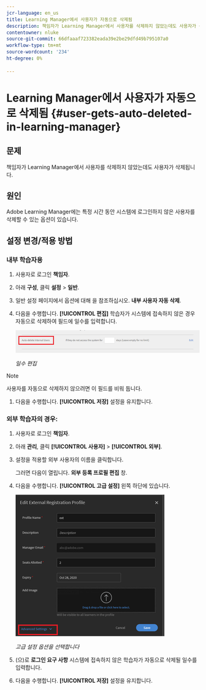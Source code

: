 ```yaml
---
jcr-language: en_us
title: Learning Manager에서 사용자가 자동으로 삭제됨
description: 책임자가 Learning Manager에서 사용자를 삭제하지 않았는데도 사용자가 삭제됩니다.
contentowner: nluke
source-git-commit: 66dfaaaf723382eada39e2be29dfd49b795107a0
workflow-type: tm+mt
source-wordcount: '234'
ht-degree: 0%

---
```




# Learning Manager에서 사용자가 자동으로 삭제됨 {#user-gets-auto-deleted-in-learning-manager}

## 문제

책임자가 Learning Manager에서 사용자를 삭제하지 않았는데도 사용자가 삭제됩니다.

## 원인

Adobe Learning Manager에는 특정 시간 동안 시스템에 로그인하지 않은 사용자를 삭제할 수 있는 옵션이 있습니다.

## 설정 변경/적용 방법

### 내부 학습자용

1. 사용자로 로그인 **책임자**.
1. 아래 **구성**, 클릭 **설정** > **일반**.
1. 일반 설정 페이지에서 옵션에 대해 을 참조하십시오. **내부 사용자 자동 삭제**.
1. 다음을 수행합니다. **[!UICONTROL 편집]** 학습자가 시스템에 접속하지 않은 경우 자동으로 삭제하여 필드에 일수를 입력합니다.

   ![](assets/cp-autodelete-internal.png)

   *일수 편집*

>[!NOTE]
>
>   사용자를 자동으로 삭제하지 않으려면 이 필드를 비워 둡니다.


1. 다음을 수행합니다. **[!UICONTROL 저장]** 설정을 유지합니다.

### 외부 학습자의 경우:

1. 사용자로 로그인 **책임자**.
1. 아래 **관리**, 클릭 **[!UICONTROL 사용자]** > **[!UICONTROL 외부]**.
1. 설정을 적용할 외부 사용자의 이름을 클릭합니다.

   그러면 다음이 열립니다. **외부 등록 프로필 편집** 창.

1. 다음을 수행합니다. **[!UICONTROL 고급 설정]** 왼쪽 하단에 있습니다.

   ![](assets/cp-autodelete-external.png)

   *고급 설정 옵션을 선택합니다*

1. (으)로 **로그인 요구 사항** 시스템에 접속하지 않은 학습자가 자동으로 삭제될 일수를 입력합니다.
1. 다음을 수행합니다. **[!UICONTROL 저장]** 설정을 유지합니다.
